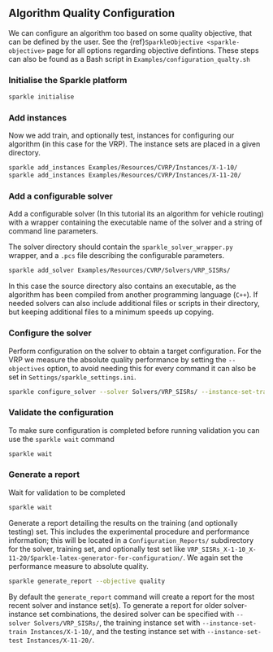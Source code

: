 ## Algorithm Quality Configuration
We can configure an algorithm too based on some quality objective, that can be defined by the user. See the {ref}`SparkleObjective <sparkle-objective>` page for all options regarding objective defintions.
These steps can also be found as a Bash script in `Examples/configuration_qualty.sh`

### Initialise the Sparkle platform

```bash
sparkle initialise
```

### Add instances

Now we add train, and optionally test, instances for configuring our algorithm (in this case for the VRP). The instance sets are placed in a given directory.

```bash
sparkle add_instances Examples/Resources/CVRP/Instances/X-1-10/
sparkle add_instances Examples/Resources/CVRP/Instances/X-11-20/
```

### Add a configurable solver

Add a configurable solver (In this tutorial its an algorithm for vehicle routing) with a wrapper containing the executable name of the solver and a string of command line parameters.

The solver directory should contain the `sparkle_solver_wrapper.py` wrapper, and a `.pcs` file describing the configurable parameters.

```bash
sparkle add_solver Examples/Resources/CVRP/Solvers/VRP_SISRs/
```

In this case the source directory also contains an executable, as the algorithm has been compiled from another programming language (`C++`). If needed solvers can also include additional files or scripts in their directory, but keeping additional files to a minimum speeds up copying.

### Configure the solver

Perform configuration on the solver to obtain a target configuration. For the VRP we measure the absolute quality performance by setting the `--objectives` option, to avoid needing this for every command it can also be set in `Settings/sparkle_settings.ini`.

```bash
sparkle configure_solver --solver Solvers/VRP_SISRs/ --instance-set-train Instances/X-1-10/ --instance-set-test Instances/X-11-20/ --objectives quality
```

### Validate the configuration

To make sure configuration is completed before running validation you can use the `sparkle wait` command

```bash
sparkle wait
```

### Generate a report

Wait for validation to be completed

```bash
sparkle wait
```

Generate a report detailing the results on the training (and optionally testing) set. This includes the experimental procedure and performance information; this will be located in a `Configuration_Reports/` subdirectory for the solver, training set, and optionally test set like `VRP_SISRs_X-1-10_X-11-20/Sparkle-latex-generator-for-configuration/`. We again set the performance measure to absolute quality.

```bash
sparkle generate_report --objective quality
```

By default the `generate_report` command will create a report for the most recent solver and instance set(s). To generate a report for older solver-instance set combinations, the desired solver can be specified with `--solver Solvers/VRP_SISRs/`, the training instance set with `--instance-set-train Instances/X-1-10/`, and the testing instance set with `--instance-set-test Instances/X-11-20/`.

